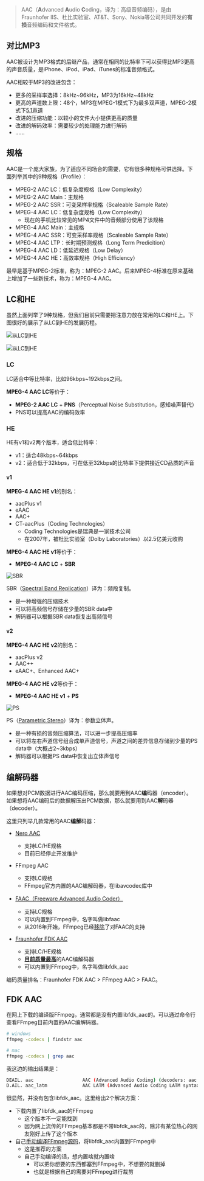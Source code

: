 > AAC（**A**dvanced **A**udio **C**oding，译为：高级音频编码），是由Fraunhofer IIS、杜比实验室、AT&T、Sony、Nokia等公司共同开发的**有损**音频编码和文件格式。

## 对比MP3

AAC被设计为MP3格式的后继产品，通常在相同的比特率下可以获得比MP3更高的声音质量，是iPhone、iPod、iPad、iTunes的标准音频格式。

AAC相较于MP3的改进包含：

- 更多的采样率选择：8kHz~96kHz，MP3为16kHz~48kHz
- 更高的声道数上限：48个，MP3在MPEG-1模式下为最多双声道，MPEG-2模式下[5.1声道](https://en.wikipedia.org/wiki/5.1_surround_sound)
- 改进的压缩功能：以较小的文件大小提供更高的质量
- 改进的解码效率：需要较少的处理能力进行解码
- ......

## 规格

AAC是一个庞大家族，为了适应不同场合的需要，它有很多种规格可供选择。下面列举其中的9种规格（Profile）：

- MPEG-2 AAC LC：低复杂度规格（Low Complexity）
- MPEG-2 AAC Main：主规格
- MPEG-2 AAC SSR：可变采样率规格（Scaleable Sample Rate）
- MPEG-4 AAC LC：低复杂度规格（Low Complexity）
   - 现在的手机比较常见的MP4文件中的音频部分使用了该规格
- MPEG-4 AAC Main：主规格
- MPEG-4 AAC SSR：可变采样率规格（Scaleable Sample Rate）
- MPEG-4 AAC LTP：长时期预测规格（Long Term Predicition）
- MPEG-4 AAC LD：低延迟规格（Low Delay）
- MPEG-4 AAC HE：高效率规格（High Efficiency）

最早是基于MPEG-2标准，称为：MPEG-2 AAC。后来MPEG-4标准在原来基础上增加了一些新技术，称为：MPEG-4 AAC。

## LC和HE

虽然上面列举了9种规格，但我们目前只需要把注意力放在常用的LC和HE上。下图很好的展示了从LC到HE的发展历程。

![从LC到HE](https://img2020.cnblogs.com/blog/497279/202104/497279-20210408163956985-629555896.png)

![从LC到HE](https://img2020.cnblogs.com/blog/497279/202104/497279-20210408164225812-2026598970.png)

### LC

LC适合中等比特率，比如96kbps~192kbps之间。

**MPEG-4 AAC LC**等价于：

- **MPEG-2 AAC LC** + **PNS**（Perceptual Noise Substitution，感知噪声替代）
- PNS可以提高AAC的编码效率

### HE

HE有v1和v2两个版本，适合低比特率：
- v1：适合48kbps~64kbps
- v2：适合低于32kbps，可在低至32kbps的比特率下提供接近CD品质的声音

#### v1

**MPEG-4 AAC HE v1**的别名：

- aacPlus v1
- eAAC
- AAC+
- CT-aacPlus（Coding Technologies）
    - Coding Technologies是瑞典是一家技术公司
    - 在2007年，被杜比实验室（Dolby Laboratories）以2.5亿美元收购

**MPEG-4 AAC HE v1**等价于：

- **MPEG-4 AAC LC** + **SBR**

![SBR](https://img2020.cnblogs.com/blog/497279/202104/497279-20210408172638109-1831642019.jpg)

SBR（[Spectral Band Replication](https://en.wikipedia.org/wiki/Spectral_band_replication)）译为：频段复制。

- 是一种增强的压缩技术
- 可以将高频信号存储在少量的SBR data中
- 解码器可以根据SBR data恢复出高频信号

#### v2

**MPEG-4 AAC HE v2**的别名：

- aacPlus v2
- AAC++
- eAAC+、Enhanced AAC+

**MPEG-4 AAC HE v2**等价于：

- **MPEG-4 AAC HE v1** + **PS**

![PS](https://img2020.cnblogs.com/blog/497279/202104/497279-20210408172640837-1465111111.jpg)

PS（[Parametric Stereo](https://en.wikipedia.org/wiki/Parametric_Stereo)）译为：参数立体声。

- 是一种有损的音频压缩算法，可以进一步提高压缩率
- 可以将左右声道信号组合成单声道信号，声道之间的差异信息存储到少量的PS data中（大概占2~3kbps）
- 解码器可以根据PS data中恢复出立体声信号

## 编解码器

如果想对PCM数据进行AAC编码压缩，那么就要用到AAC**编**码器（encoder）。
如果想将AAC编码后的数据解压出PCM数据，那么就要用到AAC**解**码器（decoder）。

这里只列举几款常用的AAC**编解**码器：

- [Nero AAC](https://en.wikipedia.org/wiki/Nero_AAC_Codec)
  - 支持LC/HE规格
  - 目前已经停止开发维护

- FFmpeg AAC
  - 支持LC规格
  - FFmpeg官方内置的AAC编解码器，在libavcodec库中

- [FAAC（Freeware Advanced Audio Coder）](https://en.wikipedia.org/wiki/FAAC)
  - 支持LC规格
  - 可以内置到FFmpeg中，名字叫做libfaac
  - 从2016年开始，FFmpeg已经[移除](https://ffmpeg.org/pipermail/ffmpeg-devel/2016-August/197790.html)了对FAAC的支持
  
- [Fraunhofer FDK AAC](https://en.wikipedia.org/wiki/Fraunhofer_FDK_AAC)
  - 支持LC/HE规格
  - [**目前质量最高**](https://trac.ffmpeg.org/wiki/Encode/AAC)的AAC编解码器
  - 可以内置到FFmpeg中，名字叫做libfdk_aac

编码质量排名：Fraunhofer FDK AAC > FFmpeg AAC > FAAC。

## FDK AAC

在网上下载的编译版FFmpeg，通常都是没有内置libfdk_aac的。可以通过命令行查看FFmpeg目前内置的AAC编解码器。

```sh
# windows
ffmpeg -codecs | findstr aac

# mac
ffmpeg -codecs | grep aac
```

我这边的输出结果是：

```sh
DEAIL. aac                  AAC (Advanced Audio Coding) (decoders: aac aac_fixed )
D.AIL. aac_latm             AAC LATM (Advanced Audio Coding LATM syntax)
```

很显然，并没有包含libfdk_aac。这里给出2个解决方案：

- 下载内置了libfdk_aac的FFmpeg
  - 这个版本不一定能找到
  - 因为网上流传的FFmpeg基本都是不带libfdk_aac的，除非有某位热心的网友刚好上传了这个版本
- 自己[手动编译FFmpeg源码](https://trac.ffmpeg.org/wiki/CompilationGuide)，将libfdk_aac内置到FFmpeg中
  - 这是推荐的方案
  - 自己手动编译的话，想内置啥就内置啥
    - 可以把你想要的东西都塞到FFmpeg中，不想要的就删掉
    - 也就是根据自己的需要对FFmpeg进行裁剪